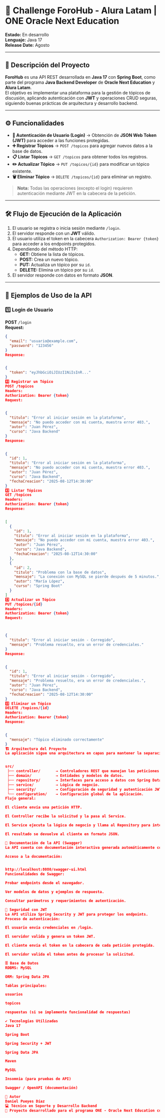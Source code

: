 # 💬 Challenge ForoHub - Alura Latam | ONE Oracle Next Education

**Estado:** En desarrollo  
**Lenguaje:** Java 17  
**Release Date:** Agosto

---

## 🚀 Descripción del Proyecto
**ForoHub** es una API REST desarrollada en **Java 17** con **Spring Boot**, como parte del programa **Java Backend Developer** de **Oracle Next Education** y **Alura Latam**.  
El objetivo es implementar una plataforma para la gestión de tópicos de discusión, aplicando autenticación con **JWT** y operaciones CRUD seguras, siguiendo buenas prácticas de arquitectura y desarrollo backend.

---

## ⚙️ Funcionalidades
- **🔐 Autenticación de Usuario (Login)** → Obtención de **JSON Web Token (JWT)** para acceder a las funciones protegidas.
- **➕ Registrar Tópicos** → `POST /topicos` para agregar nuevos datos a la base de datos.
- **📋 Listar Tópicos** → `GET /topicos` para obtener todos los registros.
- **✏️ Actualizar Tópico** → `PUT /topicos/{id}` para modificar un tópico existente.
- **🗑️ Eliminar Tópico** → `DELETE /topicos/{id}` para eliminar un registro.

> **Nota:** Todas las operaciones (excepto el login) requieren autenticación mediante JWT en la cabecera de la petición.

---

## 🛠️ Flujo de Ejecución de la Aplicación

1. El usuario se registra o inicia sesión mediante `/login`.
2. El servidor responde con un **JWT** válido.
3. El usuario utiliza el token en la cabecera `Authorization: Bearer {token}` para acceder a los endpoints protegidos.
4. Dependiendo del método HTTP:
    - **GET:** Obtiene la lista de tópicos.
    - **POST:** Crea un nuevo tópico.
    - **PUT:** Actualiza un tópico por su `id`.
    - **DELETE:** Elimina un tópico por su `id`.
5. El servidor responde con datos en formato **JSON**.

---

## 📌 Ejemplos de Uso de la API

### 1️⃣ Login de Usuario
**POST** `/login`  
**Request:**
```json
{
  "email": "usuario@example.com",
  "password": "123456"
}
Response:


{
  "token": "eyJhbGciOiJIUzI1NiIsInR..."
}
2️⃣ Registrar un Tópico
POST /topicos
Headers:
Authorization: Bearer {token}
Request:


{
  "titulo": "Error al iniciar sesión en la plataforma",
  "mensaje": "No puedo acceder con mi cuenta, muestra error 403.",
  "autor": "Juan Pérez",
  "curso": "Java Backend"
}
Response:


{
  "id": 1,
  "titulo": "Error al iniciar sesión en la plataforma",
  "mensaje": "No puedo acceder con mi cuenta, muestra error 403.",
  "autor": "Juan Pérez",
  "curso": "Java Backend",
  "fechaCreacion": "2025-08-12T14:30:00"
}
3️⃣ Listar Tópicos
GET /topicos
Headers:
Authorization: Bearer {token}
Response:


[
  {
    "id": 1,
    "titulo": "Error al iniciar sesión en la plataforma",
    "mensaje": "No puedo acceder con mi cuenta, muestra error 403.",
    "autor": "Juan Pérez",
    "curso": "Java Backend",
    "fechaCreacion": "2025-08-12T14:30:00"
  },
  {
    "id": 2,
    "titulo": "Problema con la base de datos",
    "mensaje": "La conexión con MySQL se pierde después de 5 minutos.",
    "autor": "María López",
    "curso": "Spring Boot"
  }
]
4️⃣ Actualizar un Tópico
PUT /topicos/{id}
Headers:
Authorization: Bearer {token}
Request:



{
  "titulo": "Error al iniciar sesión - Corregido",
  "mensaje": "Problema resuelto, era un error de credenciales."
}
Response:


{
  "id": 1,
  "titulo": "Error al iniciar sesión - Corregido",
  "mensaje": "Problema resuelto, era un error de credenciales.",
  "autor": "Juan Pérez",
  "curso": "Java Backend",
  "fechaCreacion": "2025-08-12T14:30:00"
}
5️⃣ Eliminar un Tópico
DELETE /topicos/{id}
Headers:
Authorization: Bearer {token}
Response:


{
  "mensaje": "Tópico eliminado correctamente"
}
🏗️ Arquitectura del Proyecto
La aplicación sigue una arquitectura en capas para mantener la separación de responsabilidades:


src/
 ├── controller/       → Controladores REST que manejan las peticiones HTTP.
 ├── domain/           → Entidades y modelos de datos.
 ├── repository/       → Interfaces para acceso a datos con Spring Data JPA.
 ├── service/          → Lógica de negocio.
 ├── security/         → Configuración de seguridad y autenticación JWT.
 └── configuration/    → Configuración global de la aplicación.
Flujo general:

El cliente envía una petición HTTP.

El Controller recibe la solicitud y la pasa al Service.

El Service ejecuta la lógica de negocio y llama al Repository para interactuar con la base de datos.

El resultado se devuelve al cliente en formato JSON.

📜 Documentación de la API (Swagger)
La API cuenta con documentación interactiva generada automáticamente con SpringDoc OpenAPI.

Acceso a la documentación:


http://localhost:8080/swagger-ui.html
Funcionalidades de Swagger:

Probar endpoints desde el navegador.

Ver modelos de datos y ejemplos de respuesta.

Consultar parámetros y requerimientos de autenticación.

🔐 Seguridad con JWT
La API utiliza Spring Security y JWT para proteger los endpoints.
Proceso de autenticación:

El usuario envía credenciales en /login.

El servidor valida y genera un token JWT.

El cliente envía el token en la cabecera de cada petición protegida.

El servidor valida el token antes de procesar la solicitud.

🗄️ Base de Datos
RDBMS: MySQL

ORM: Spring Data JPA

Tablas principales:

usuarios

topicos

respuestas (si se implementa funcionalidad de respuestas)

✔️ Tecnologías Utilizadas
Java 17

Spring Boot

Spring Security + JWT

Spring Data JPA

Maven

MySQL

Insomnia (para pruebas de API)

Swagger / OpenAPI (documentación)

📌 Autor
Daniel Pueyes Díaz
💻 Técnico en Soporte y Desarrollo Backend
📌 Proyecto desarrollado para el programa ONE - Oracle Next Education con Alura Latam.